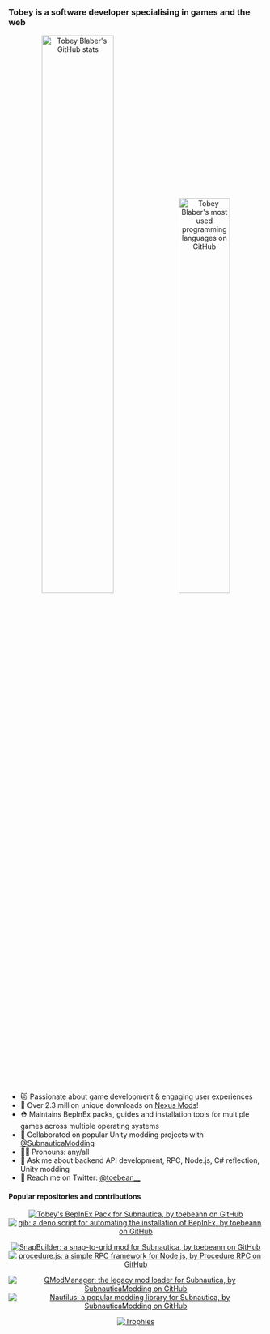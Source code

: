 ### Tobey is a software developer specialising in games and the web

<p align="center">
  <a href="https://github.com/anuraghazra/github-readme-stats" target="_blank"><img src="https://github-readme-stats.vercel.app/api?username=toebeann&show_icons=true&count_private=true&theme=omni&hide_border=true" alt="Tobey Blaber's GitHub stats" width="53.1%" /></a>
  <a href="https://github.com/anuraghazra/github-readme-stats" target="_blank"><img width="44.7%" src="https://github-readme-stats.vercel.app/api/top-langs/?username=toebeann&theme=omni&layout=compact&hide_border=true&langs_count=6" alt="Tobey Blaber's most used programming languages on GitHub" /></a>
</p>

- 😻 Passionate about game development & engaging user experiences
- 🚀 Over 2.3 million unique downloads on [Nexus Mods](https://next.nexusmods.com/profile/toebeann/mods)!
- ⛑️ Maintains BepInEx packs, guides and installation tools for multiple games across multiple operating systems
- 🤼 Collaborated on popular Unity modding projects with <a href="https://github.com/SubnauticaModding" target="_blank">@SubnauticaModding</a>
- 🏳️‍🌈 Pronouns: any/all
- 💬 Ask me about backend API development, RPC, Node.js, C# reflection, Unity modding
- 💌 Reach me on Twitter: <a href="https://twitter.com/toebean__" target="_blank">@toebean__</a>

#### Popular repositories and contributions
<p align="center">
  <a href="https://github.com/toebeann/BepInEx.Subnautica" target="_blank"><img align="center" src="https://github-readme-stats.vercel.app/api/pin/?username=toebeann&repo=BepInEx.Subnautica&theme=omni&hide_border=true" alt="Tobey's BepInEx Pack for Subnautica, by toebeann on GitHub" /></a>
  <a href="https://github.com/toebeann/gib" target="_blank"><img align="center" src="https://github-readme-stats.vercel.app/api/pin/?username=toebeann&repo=gib&theme=omni&hide_border=true&show_owner=true" alt="gib: a deno script for automating the installation of BepInEx, by toebeann on GitHub" /></a>
</p>
<p align="center">
  <a href="https://github.com/toebeann/SnapBuilder" target="_blank"><img align="center" src="https://github-readme-stats.vercel.app/api/pin/?username=toebeann&repo=SnapBuilder&theme=omni&hide_border=true" alt="SnapBuilder: a snap-to-grid mod for Subnautica, by toebeann on GitHub" /></a>
  <a href="https://github.com/procedure-rpc/procedure.js" target="_blank"><img align="center" src="https://github-readme-stats.vercel.app/api/pin/?username=procedure-rpc&repo=procedure.js&theme=omni&hide_border=true&show_owner=true" alt="procedure.js: a simple RPC framework for Node.js, by Procedure RPC on GitHub" /></a>
</p>
<p align="center">
  <a href="https://github.com/SubnauticaModding/QModManager" target="_blank"><img src="https://github-readme-stats.vercel.app/api/pin/?username=SubnauticaModding&repo=QModManager&theme=omni&hide_border=true&show_owner=true" alt="QModManager: the legacy mod loader for Subnautica, by SubnauticaModding on GitHub" /></a>
  <a href="https://github.com/SubnauticaModding/Nautilus" target="_blank"><img src="https://github-readme-stats.vercel.app/api/pin/?username=SubnauticaModding&repo=Nautilus&theme=omni&hide_border=true&show_owner=true" alt="Nautilus: a popular modding library for Subnautica, by SubnauticaModding on GitHub" /></a>
</p>
<p align="center">
  <a href="https://github.com/ryo-ma/github-profile-trophy" target="_blank"><img src="https://github-profile-trophy.vercel.app/?username=toebeann&theme=dracula&column=-1&rank=-C&no-frame=true&margin-w=4&margin-h=4" alt="Trophies" /></a>
</p>

